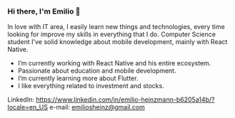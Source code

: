 ### Hi there, I'm Emilio 👋

In love with IT area, I easily learn new things and technologies, every time looking for improve my skills in everything that I do. Computer Science student I've solid knowledge about mobile development, mainly with React Native.

 - I’m currently working with React Native and his entire ecosystem.
 - Passionate about education and mobile development.
 - I’m currently learning more about Flutter.
 - I like everything related to investment and stocks.
  
  LinkedIn: https://www.linkedin.com/in/emilio-heinzmann-b6205a14b/?locale=en_US
  e-mail: emiliosheinz@gmail.com
